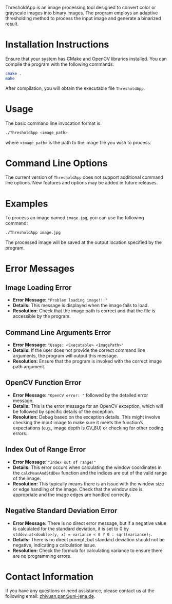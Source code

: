 ThresholdApp is an image processing tool designed to convert color or grayscale images into binary images. The program employs an adaptive thresholding method to process the input image and generate a binarized result.

# Installation Instructions
Ensure that your system has CMake and OpenCV libraries installed. You can compile the program with the following commands:
```bash
cmake .
make
```
After compilation, you will obtain the executable file `ThresholdApp`.

# Usage
The basic command line invocation format is:
```bash
./ThresholdApp <image_path>
```
where `<image_path>` is the path to the image file you wish to process.

# Command Line Options
The current version of `ThresholdApp` does not support additional command line options. New features and options may be added in future releases.

# Examples
To process an image named `image.jpg`, you can use the following command:
```bash
./ThresholdApp image.jpg
```
The processed image will be saved at the output location specified by the program.

# Error Messages

## Image Loading Error
- **Error Message:** `"Problem loading image!!!"` 
- **Details:** This message is displayed when the image fails to load.
- **Resolution:** Check that the image path is correct and that the file is accessible by the program.

## Command Line Arguments Error
- **Error Message:** `"Usage: <Executable> <ImagePath>"` 
- **Details:** If the user does not provide the correct command line arguments, the program will output this message.
- **Resolution:** Ensure that the program is invoked with the correct image path argument.

## OpenCV Function Error
- **Error Message:** `"OpenCV error: "` followed by the detailed error message.
- **Details:** This is the error message for an OpenCV exception, which will be followed by specific details of the exception.
- **Resolution:** Debug based on the exception details. This might involve checking the input image to make sure it meets the function’s expectations (e.g., image depth is CV_8U) or checking for other coding errors.

## Index Out of Range Error
- **Error Message:** `"Index out of range!"` 
- **Details:** This error occurs when calculating the window coordinates in the `calcMeanAndStdDev` function and the indices are out of the valid range of the image.
- **Resolution:** This typically means there is an issue with the window size or edge handling of the image. Check that the window size is appropriate and the image edges are handled correctly.

## Negative Standard Deviation Error
- **Error Message:** There is no direct error message, but if a negative value is calculated for the standard deviation, it is set to 0 by `stddev.at<double>(y, x) = variance < 0 ? 0 : sqrt(variance);`.
- **Details:** There is no direct prompt, but standard deviation should not be negative, indicating a calculation issue.
- **Resolution:** Check the formula for calculating variance to ensure there are no programming errors.

# Contact Information
If you have any questions or need assistance, please contact us at the following email: [zhiyuan.pan@uni-jena.de](mailto:zhiyuan.pan@uni-jena.de).